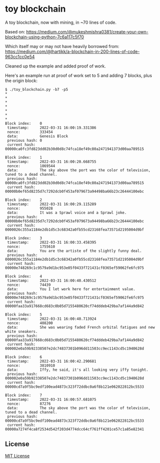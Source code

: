 # toy blockchain

A toy blockchain, now with mining, in ~70 lines of code.

Based on:
https://medium.com/@mukeshmishra0381/create-your-own-blockchain-using-python-7c6a117c5f70

Which itself may or may not have heavily borrowed from:
https://medium.com/@lhartikk/a-blockchain-in-200-lines-of-code-963cc1cc0e54

Cleaned up the example and added proof of work.



Here's an example run at proof of work set to 5 and adding 7 blocks, plus the origin block:

```
$ ./toy_blockchain.py -b7 -p5
*
*
*
*
*
*
*
Block index:    0
 timestamp:     2022-03-31 16:00:19.331386
 nonce:         333454
 data:          Genesis Block
 previous hash: 0
 current hash:  00000ca0fc3fd823dd02b30d0d8c74fca18ef49c80a2471941373d00aa789515

Block index:    1
 timestamp:     2022-03-31 16:00:20.668755
 nonce:         1869544
 data:          The sky above the port was the color of television, tuned to a dead channel.
 previous hash: 00000ca0fc3fd823dd02b30d0d8c74fca18ef49c80a2471941373d00aa789515
 current hash:  00000b0ef65d8235d7c7292dcb0f453af079673a94498ba66b23c26444100ebc

Block index:    2
 timestamp:     2022-03-31 16:00:29.115289
 nonce:         955028
 data:          It was a Sprawl voice and a Sprawl joke.
 previous hash: 00000b0ef65d8235d7c7292dcb0f453af079673a94498ba66b23c26444100ebc
 current hash:  0000026c355a1184e2db1d5c3c68342a0fb55cd23168fea73571d2195004d9bf

Block index:    3
 timestamp:     2022-03-31 16:00:33.458395
 nonce:         1755610
 data:          You are the artiste of the slightly funny deal.
 previous hash: 0000026c355a1184e2db1d5c3c68342a0fb55cd23168fea73571d2195004d9bf
 current hash:  00000e748269c1c9579a9d1bc953e05f0433f721431cf0365ef59062fe6fc975

Block index:    4
 timestamp:     2022-03-31 16:00:40.430512
 nonce:         74439
 data:          You I let work here for entertainment value.
 previous hash: 00000e748269c1c9579a9d1bc953e05f0433f721431cf0365ef59062fe6fc975
 current hash:  00000faa33a917668cd683c0b05d7155480620cf74dddeb429ba7af144a9d842

Block index:    5
 timestamp:     2022-03-31 16:00:40.713924
 nonce:         408200
 data:          She was wearing faded French orbital fatigues and new white sneakers.
 previous hash: 00000faa33a917668cd683c0b05d7155480620cf74dddeb429ba7af144a9d842
 current hash:  000002e0a59b92338507e2dc74837301b096dd11503cc9ec1143cd5c1940628d

Block index:    6
 timestamp:     2022-03-31 16:00:42.290681
 nonce:         3810910
 data:          Iffy, he said, it's all looking very iffy tonight.
 previous hash: 000002e0a59b92338507e2dc74837301b096dd11503cc9ec1143cd5c1940628d
 current hash:  00000cd7a9f5bc9edf100ead4873c323f72ddbc0a6f8b121e062022812bc5533

Block index:    7
 timestamp:     2022-03-31 16:00:57.681075
 nonce:         87276
 data:          The sky above the port was the color of television, tuned to a dead channel.
 previous hash: 00000cd7a9f5bc9edf100ead4873c323f72ddbc0a6f8b121e062022812bc5533
 current hash:  00000a7274f4ca8f2534d542f203d4774dcc64cf761ff4201ce57c1a85e82341

```

## License

[MIT License](LICENSE)
